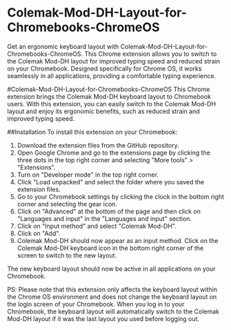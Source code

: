# Colemak-Mod-DH-Layout-for-Chromebooks-ChromeOS
Get an ergonomic keyboard layout with Colemak-Mod-DH-Layout-for-Chromebooks-ChromeOS. This Chrome extension allows you to switch to the Colemak Mod-DH layout for improved typing speed and reduced strain on your Chromebook. Designed specifically for Chrome OS, it works seamlessly in all applications, providing a comfortable typing experience.

#Colemak-Mod-DH-Layout-for-Chromebooks-ChromeOS
This Chrome extension brings the Colemak Mod-DH keyboard layout to Chromebook users. With this extension, you can easily switch to the Colemak Mod-DH layout and enjoy its ergonomic benefits, such as reduced strain and improved typing speed.

##Installation
To install this extension on your Chromebook:

1. Download the extension files from the GitHub repository.
2. Open Google Chrome and go to the extensions page by clicking the three dots in the top right corner and selecting "More tools" > "Extensions".
3. Turn on "Developer mode" in the top right corner.
4. Click "Load unpacked" and select the folder where you saved the extension files.
5. Go to your Chromebook settings by clicking the clock in the bottom right corner and selecting the gear icon.
6. Click on "Advanced" at the bottom of the page and then click on "Languages and input" in the "Languages and input" section.
7. Click on "Input method" and select "Colemak Mod-DH".
8. Click on "Add".
9. Colemak Mod-DH should now appear as an input method. Click on the Colemak Mod-DH keyboard icon in the bottom right corner of the screen to switch to the new layout.
    
The new keyboard layout should now be active in all applications on your Chromebook.

PS: Please note that this extension only affects the keyboard layout within the Chrome OS environment and does not change the keyboard layout on the login screen of your Chromebook. When you log in to your Chromebook, the keyboard layout will automatically switch to the Colemak Mod-DH layout if it was the last layout you used before logging out.